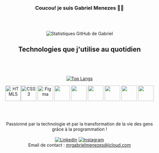 <div align="center">

### Coucou! je suis Gabriel Menezes 🖖🏼


<br><br>
 
![Statistiques GitHub de Gabriel](https://github-readme-stats.vercel.app/api?username=GabrielMenezesSilva&show_icons=true&theme=tokyonight)

## Technologies que j'utilise au quotidien<br><br>



<div style="display: inline_block"><br/>
<p align="left">
<p align="center">

[![Top Langs](https://github-readme-stats.vercel.app/api/top-langs/?username=GabrielMenezesSilva&layout=donut-vertical&theme=tokyonight)](https://github.com/GabrielMenezesSilva/github-readme-stats)

<p/>

 <a href="https://developer.mozilla.org/en-US/docs/Glossary/HTML5" target="_blank" rel="noreferrer"><img src="https://raw.githubusercontent.com/danielcranney/readme-generator/main/public/icons/skills/html5-colored.svg" width="50" height="50" alt="HTML5" /></a><a href="https://www.w3.org/TR/CSS/#css" target="_blank" rel="noreferrer"><img src="https://raw.githubusercontent.com/danielcranney/readme-generator/main/public/icons/skills/css3-colored.svg" width="50" height="50" alt="CSS3" /></a>
<a href="https://www.figma.com/" target="_blank" rel="noreferrer"><img src="https://raw.githubusercontent.com/danielcranney/readme-generator/main/public/icons/skills/figma-colored.svg" width="50" height="50" alt="Figma" /></a>
<img src="https://cdn.jsdelivr.net/gh/devicons/devicon/icons/git/git-original.svg" width="50" height="50"/> 
<img src="https://cdn.jsdelivr.net/gh/devicons/devicon@latest/icons/javascript/javascript-original.svg" width="50" height="50"/> 
<img src="https://cdn.jsdelivr.net/gh/devicons/devicon@latest/icons/typescript/typescript-original.svg" width="50" height="50"/> 
<img src="https://cdn.jsdelivr.net/gh/devicons/devicon@latest/icons/wordpress/wordpress-plain.svg" width="50" height="50" />
<img src="https://cdn.jsdelivr.net/gh/devicons/devicon@latest/icons/vscode/vscode-original.svg" width="50" height="50" />
<img src="https://cdn.jsdelivr.net/gh/devicons/devicon@latest/icons/angular/angular-original.svg" width="50" height="50" />
<br><br>

<div/><br/>

Passionné par la technologie et par la transformation de la vie des gens grâce à la programmation !
<br><br>
[![Linkedin](https://img.shields.io/badge/LinkedIn-0077B5?style=for-the-badge&logo=linkedin&logoColor=white)](https://www.linkedin.com/in/lucasgabrielmenezesdasilva)
[![Instagram](https://img.shields.io/badge/Instagram-E4405F?style=for-the-badge&logo=instagram&logoColor=white)](https://www.instagram.com/mrgabrielmenezes?ig_sh=MTMxODd6eWFiZHM1ZQ%3D%3D&utm_source=qr)<br>
Email de contact : mrgabrielmenezes@icloud.com

<div/>
